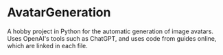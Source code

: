 # AvatarGeneration
A hobby project in Python for the automatic generation of image avatars. Uses OpenAI's tools such as ChatGPT, and uses code from guides online, which are linked in each file.
